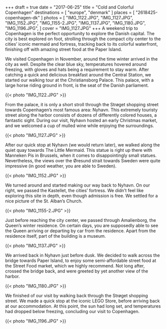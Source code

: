 +++
draft  = true
date   = "2017-06-25"
title  = "Cold and Colorful Copenhagen"
destinations = [ "europe", "denmark" ]
places = [ "2618425-copenhagen-dk" ]
photos = [
  "IMG_1122.JPG", "IMG_1127.JPG", "IMG_1152.JPG", "IMG_1155-2.JPG", "IMG_1137.JPG",
  "IMG_1180.JPG", "IMG_1196.JPG",
]
cover = "IMG_1127.JPG"
+++
A weekend trip to Copenhagen is the perfect opportunity to explore the Danish capital. The city is best explored on foot, strolling through the compact city center to the cities’ iconic mermaid and fortress, tracking back to its colorful waterfront, finishing off with amazing street food at the Paper Island.
<!--more-->

We visited Copenhagen in November, around the time winter arrived in the city as well. Despite the clear blue sky, temperatures hovered around freezing, with gloves and hats being a requirement to stay warm. After catching a quick and delicious breakfast around the Central Station, we started our walking tour at the Christiansborg Palace. This palace, with a large horse riding ground in front, is the seat of the Danish parliament.

{{< photo "IMG_1122.JPG" >}}

From the palace, it is only a short stroll through the Strøget shopping street towards Copenhagen’s most famous area: Nyhavn. This extremely touristy street along the harbor consists of dozens of differently colored houses, a fantastic sight. During our visit, Nyhavn hosted an early Christmas market, and we welcomed a cup of mulled wine while enjoying the surroundings.

{{< photo "IMG_1127.JPG" >}}

After our quick stop at Nyhavn (we would return later), we walked along the quiet quay towards The Little Mermaid. This statue is right up there with Manneken Pis in Brussels, when it comes to disappointingly small statues. Nevertheless, the views over the Øresund strait towards Sweden were quite impressive (in good weather, you are able to Sweden).

{{< photo "IMG_1152.JPG" >}}

We turned around and started making our way back to Nyhavn. On our right, we passed the Kastellet, the cities’ fortress. We didn’t feel like exploring this site in depth, even though admission is free. We settled for a nice picture of the St. Alban’s Church.

{{< photo "IMG_1155-2.JPG" >}}

Just before reaching the city center, we passed through Amalienborg, the Queen’s winter residence. On certain days, you are supposedly able to see the Queen arriving or departing by car from the residence. Apart from the residence itself, part of the building is a museum.

{{< photo "IMG_1137.JPG" >}}

We arrived back in Nyhavn just before dusk. We decided to walk across the bridge towards Paper Island, to enjoy some semi-affordable street food at the Street Food market, which we highly recommend. Not long after, crossed the bridge back, and were greeted by yet another view of the harbor.

{{< photo "IMG_1180.JPG" >}}

We finished of our visit by walking back through the Strøget shopping street. We made a quick stop at the iconic LEGO Store, before arriving back at our accommodation. At this point, the sun had long set, and temperatures had dropped below freezing, concluding our visit to Copenhagen.

{{< photo "IMG_1196.JPG" >}}